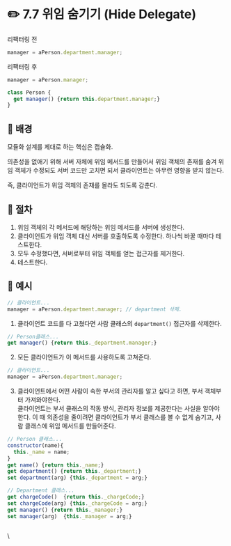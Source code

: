 # ✏️ 7.7 위임 숨기기 (Hide Delegate)

리팩터링 전

```javascript
manager = aPerson.department.manager;
```

리팩터링 후

```javascript
manager = aPerson.manager;

class Person {
  get manager() {return this.department.manager;}
}
```

## 🧷 배경

모듈화 설계를 제대로 하는 핵심은 캡슐화.

의존성을 없애기 위해 서버 자체에 위임 메서드를 만들어서 위임 객체의 존재를 숨겨 위임 객체가 수정되도 서버 코드만 고치면 되서 클라이언트는 아무런 영향을 받지 않는다.

즉, 클라이언트가 위임 객체의 존재를 몰라도 되도록 감춘다.

## 🧷 절차

1. 위임 객체의 각 메서드에 해당하는 위임 메서드를 서버에 생성한다.
2. 클라이언트가 위임 객체 대신 서버를 호출하도록 수정한다. 하나씩 바꿀 때마다 테스트한다.
3. 모두 수정했다면, 서버로부터 위임 객체를 얻는 접근자를 제거한다.
4. 테스트한다.

## 🧷 예시

```javascript
// 클라이언트...
manager = aPerson.department.manager; // department 삭제.
```

1. 클라이언트 코드를 다 고쳤다면 사람 클래스의 `department()` 접근자를 삭제한다.

```javascript
// Person클래스...
get manager() {return this._department.manager;}
```

2. 모든 클라이언트가 이 메서드를 사용하도록 고쳐준다.

```javascript
// 클라이언트...
manager = aPerson.department.manager;
```

3. 클라이언트에서 어떤 사람이 속한 부서의 관리자를 알고 싶다고 하면, 부서 객체부터 가져와야한다.\
   클라이언트는 부서 클래스의 작동 방식, 관리자 정보를 제공한다는 사실을 알아야 한다. 이 때 의존성을 줄이려면 클라이언트가 부서 클래스를 볼 수 없게 숨기고, 사람 클래스에 위임 메서드를 만들어준다.

```javascript
// Person 클래스...
constructor(name){
  this._name = name;
}
get name() {return this._name;}
get department() {return this._department;}
set department(arg) {this._department = arg;}

// Department 클래스...
get chargeCode()  {return this._chargeCode;}
set chargeCode(arg) {this._chargeCode = arg;}
get manager() {return this._manager;}
set manager(arg)  {this._manager = arg;}
  
```

\
